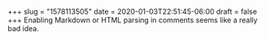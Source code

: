 +++
slug = "1578113505"
date = 2020-01-03T22:51:45-06:00
draft = false
+++
Enabling Markdown or HTML parsing in comments seems like a really bad idea.